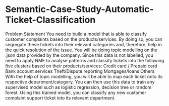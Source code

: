 # Semantic-Case-Study-Automatic-Ticket-Classification
Problem Statement You need to build a model that is able to classify customer complaints based on the products/services. By doing so, you can segregate these tickets into their relevant categories and, therefore, help in the quick resolution of the issue.  You will be doing topic modelling on the .json data provided by the company. Since this data is not labelled, you need to apply NMF to analyse patterns and classify tickets into the following five clusters based on their products/services:  Credit card / Prepaid card  Bank account services  Theft/Dispute reporting  Mortgages/loans  Others  With the help of topic modelling, you will be able to map each ticket onto its respective department/category. You can then use this data to train any supervised model such as logistic regression, decision tree or random forest. Using this trained model, you can classify any new customer complaint support ticket into its relevant department.
